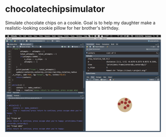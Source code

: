 # chocolatechipsimulator

Simulate chocolate chips on a cookie. Goal is to help my daughter make a realistic-looking cookie pillow for her brother's birthday.

![Image of sample run](example.png)
